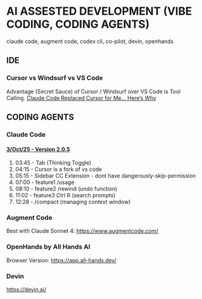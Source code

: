 # AI ASSESTED DEVELOPMENT (VIBE CODING, CODING AGENTS)
claude code, augment code, codex cli, co-pilot, devin, openhands

## IDE

### Cursor vs Windsurf vs VS Code
Advantage (Secret Sauce) of Cursor / Windsurf over VS Code is Tool Calling. [Claude Code Replaced Cursor for Me… Here’s Why](https://www.youtube.com/watch?v=0iGEpx8IeM0&t=159s)


## CODING AGENTS

### Claude Code

#### [3/Oct/25 - Version 2.0.5](https://www.youtube.com/watch?v=2VauS2awvMw)
1. 03:45 - Tab (Thinking Toggle)
2. 04:15 - Cursor is a fork of vs code
3. 05:15 - Sidebar CC Extension - dont have dangerously-skip-permission
4. 07:00 - feature1 /usage
5. 08:10 - feature2 /rewind (undo function)
6. 11:02 - feature3 Ctrl R (search prompts)
7. 12:28 - /compact (managing context window)


### Augment Code
Best with Claude Sonnet 4: https://www.augmentcode.com/

### OpenHands by All Hands AI
Browser Version: https://app.all-hands.dev/

### Devin
https://devin.ai/

